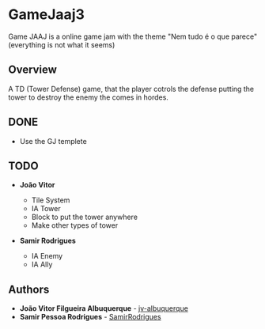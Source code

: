 # GameJaaj3
Game JAAJ is a online game jam with the theme "Nem tudo é o que parece" (everything is not what it seems)


## Overview
A TD (Tower Defense) game, that the player cotrols the defense putting the tower to destroy the enemy the comes in hordes.

## DONE
* Use the GJ templete

## TODO
* **João Vitor**
   * Tile System
   * IA Tower
   * Block to put the tower anywhere
   * Make other types of tower

* **Samir Rodrigues**
   * IA Enemy
   * IA Ally

## Authors
* **João Vitor Filgueira Albuquerque** - [jv-albuquerque](https://github.com/jv-albuquerque)
* **Samir Pessoa Rodrigues** - [SamirRodrigues](https://github.com/SamirRodrigues)
